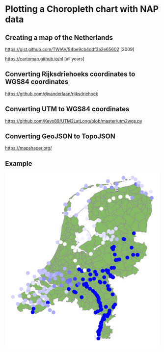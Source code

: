 # Plotting a Choropleth chart with NAP data

## Creating a map of the Netherlands

https://gist.github.com/TWIAV/94be9cb4ddf3a2e65602 [2009]

https://cartomap.github.io/nl [all years]

## Converting Rijksdriehoeks coordinates to WGS84 coordinates

https://github.com/djvanderlaan/rijksdriehoek


## Converting UTM to WGS84 coordinates

https://github.com/Kevo89/UTM2LatLong/blob/master/utm2wgs.py 

## Converting GeoJSON to TopoJSON

https://mapshaper.org/


## Example

![alt text](data/Waterlevels2022_example.png)
